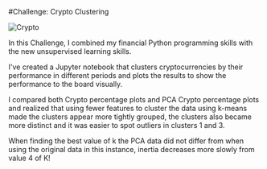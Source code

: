 #Challenge: Crypto Clustering

![Crypto](https://tse4.mm.bing.net/th?id=OIP.W86wadZRcUBR-FP8NPKp0wHaEK&pid=Api&P=0&h=220)

In this Challenge, I combined my financial Python programming skills with the new unsupervised learning skills.

I've created a Jupyter notebook that clusters cryptocurrencies by their performance in different periods and plots the results to show the performance to the board visually.

I compared both Crypto percentage plots and PCA Crypto percentage plots and realized that using fewer features to cluster the data using k-means made the clusters appear more tightly grouped, the clusters also became more distinct and it was easier to spot outliers in clusters 1 and 3.

When finding the best value of k the PCA data did not differ from when using the original data in this instance, inertia decreases more slowly from value 4 of K!
